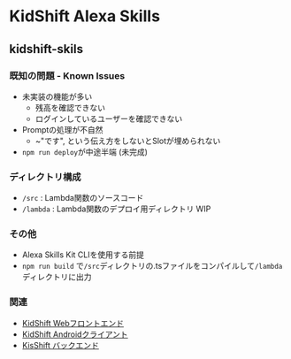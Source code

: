 # KidShift Alexa Skills
## kidshift-skils

### 既知の問題 - Known Issues
- 未実装の機能が多い
  - 残高を確認できない
  - ログインしているユーザーを確認できない
- Promptの処理が不自然
  - ~"です", という伝え方をしないとSlotが埋められない
- `npm run deploy`が中途半端 (未完成)

### ディレクトリ構成
- `/src` : Lambda関数のソースコード
- `/lambda` : Lambda関数のデプロイ用ディレクトリ
WIP

### その他
- Alexa Skills Kit CLIを使用する前提
- `npm run build` で`/src`ディレクトリの.tsファイルをコンパイルして`/lambda`ディレクトリに出力

### 関連
- [KidShift Webフロントエンド](https://ns1b-gitea.nem.one/kidshift/kidshift-web)
- [KidShift Androidクライアント](https://ns1b-gitea.nem.one/kidshift/KidShift)
- [KisShift バックエンド](https://ns1b-gitea.nem.one/kidshift/kidshift-be)


